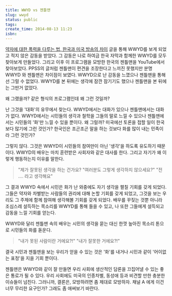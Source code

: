 ```yaml
---
title: WWYD vs 젠틀맨
slug: wwyd
status: public
tags: 
create_time: 2014-08-13 11:23
isbn:
---
```

[약자에 대한 폭력을 다루는 법, 한국과 미국 방송의 차이](http://ppss.kr/archives/25506) 글을 통해 WWYD를 보게 되었고 적지 않은 감동을 받았다. 그 감동은 나로 하여금 한국 자막과 함께한 WWYD를 모두 찾아보게 만들었다. 그리고 이후 이 프로그램을 모방한 한국의 젠틀맨을 YouTube에서 찾아보았다. PPSS의 글처럼 젠틀맨이 편견을 조장한다고 느끼진 못했지만 분명 WWYD 와 젠틀맨은 차이점이 보였다. WWYD으로 난 감동을 느꼈으나 젠틀맨을 통해선 그럴 수 없었다. WWYD를 본 뒤에는 생각에 잠깐 잠기기도 했으나 젠틀맨을 본 뒤에는 그딴거 없었다.

왜 그랬을까? 같은 형식의 프로그램인데 왜 그런 것일까? 

난 그것을 '대화'의 유무에서 찾는다. WWYD에서는 대화가 있으나 젠틀맨에서는 대화가 없다. WWYD에서는 시민들의 생각과 철학을 그들의 말로 느낄 수 있으나 젠틀맨에서는 시민들의 '화'만 느낄 수 있을 뿐이다. 왜 그럴까? 미국에선 토론을 접할 일이 한국보다 많기에 그런 것인가? 한국인은 조곤조곤 말을 하는 것보다 화를 많이 내는 민족이라 그런 것인가? 

그렇지 않다. 그것은 WWYD이 시민들의 참여만이 아닌 '생각'을 하도록 유도하기 때문이다. WWYD의 배우는 마치 훈련받은 사회자와 같은 대사를 한다. 그리고 자기가 왜 이렇게 행동하는지 이유를 말한다. 

> "제가 잘못된 생각을 하는 건가요?
> "여러분도 그렇게 생각하지 않으세요?"
> "전 .... 라고 생각해요"

그 결과 WWYD 속에서 시민은 화가 난 와중에도 자기 생각을 펼칠 기회를 갖게 되었다. 그들은 약자와 차별받는 사람들의 권리에 대해 논할 기회를 갖게 되었고, 그것을 보는 우리도 그 주제에 함께 참여해 생각해볼 기회를 갖게 되었다. 배우를 꾸짖는 것뿐 아니라 조심스레 설득하는 목소리를 WWYD를 통해 들을 수 있고, 나 또한 그들에게 설득되고 감동을 느낄 기회를 얻는다. 

WWYD와 달리 젠틀맨 속의 배우는 시민의 생각을 묻는 대신 한껏 높아진 목소리 톤으로 시민들의 화를 돋운다.

> "내가 못된 사람이란 거에요?!"
> "내가 잘못한 거에요?!"

결국 시민과 젠틀맨을 보는 우리가 얻을 수 있는 것은 '화'를 내거나 시민과 같이 '어이없는 표정'을 지을 기회 뿐이다.

젠틀맨은 WWYD와 같이 잘 만들면 우리 사회에 생산적인 담론을 끄집어낼 수 있는 좋은 통로가 될 수 있다. 우리 사회에도 미국의 인종차별, 동성애 등과 비견할 만한 충분한 이슈들이 넘친다. 그러니까, 결론은, 모방하려면 좀 제대로 모방하자. 채널 A 에게 이건 너무 무리한 요구인가? 그래도 좀 애써보기 바란다.